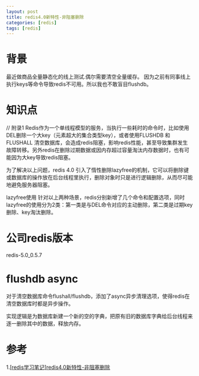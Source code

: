 ```yaml
---
layout: post
title: redis4.0新特性-非阻塞删除
categories: [redis]
tags: [redis]
---
```


# 背景
最近做商品全量静态化的线上测试.偶尔需要清空全量缓存。
因为之前有同事线上执行keys等命令导致redis不可用。所以我也不敢盲目flushdb。

# 知识点
// 附录1
Redis作为一个单线程模型的服务，当执行一些耗时的命令时，比如使用DEL删除一个大key（元素超大的集合类型key），或者使用FLUSHDB 和 FLUSHALL 清空数据库，会造成redis阻塞，影响redis性能，甚至导致集群发生故障转移。另外redis在删除过期数据或因内存超过容量淘汰内存数据时，也有可能因为大key导致redis阻塞。

为了解决以上问题，redis 4.0 引入了惰性删除lazyfree的机制，它可以将删除键或数据库的操作放在后台线程里执行，删除对象时只是进行逻辑删除，从而尽可能地避免服务器阻塞。

lazyfree使用
针对以上两种场景，redis分别新增了几个命令和配置选项，同时lazyfree的使用分为2类：第一类是与DEL命令对应的主动删除，第二类是过期key删除、key淘汰删除。

# 公司redis版本
redis-5.0_0.5.7

# flushdb async
对于清空数据库命令flushall/flushdb，添加了async异步清理选项，使得redis在清空数据库时都是异步操作。

实现逻辑是为数据库新建一个新的空的字典，把原有旧的数据库字典给后台线程来逐一删除其中的数据，释放内存。

# 参考
1.[[redis学习笔记]redis4.0新特性-非阻塞删除](https://luoming1224.github.io/2018/11/11/%5Bredis%E5%AD%A6%E4%B9%A0%E7%AC%94%E8%AE%B0%5Dredis4.0%E6%96%B0%E7%89%B9%E6%80%A7-%E9%9D%9E%E9%98%BB%E5%A1%9E%E5%88%A0%E9%99%A4/)